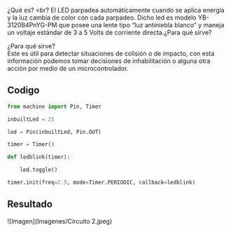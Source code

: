 ¿Qué es? <br?
El LED parpadea automáticamente cuando se aplica energía y la luz cambia de color con cada parpadeo. Dicho led es modelo  YB-3120B4PnYG-PM que posee una lente tipo “luz antiniebla blanco” y maneja un voltaje estándar de 3 a 5 Volts de corriente directa.¿Para qué sirve?

¿Para qué sirve? <br>
Este es útil para detectar situaciones de colisión o de impacto, con esta información podemos tomar decisiones de inhabilitación o alguna otra acción por medio de un microcontrolador.


## Codigo

```python
from machine import Pin, Timer

inbuiltLed = 25

led = Pin(inbuiltLed, Pin.OUT)

timer = Timer()

def ledblink(timer):

    led.toggle()

timer.init(freq=2.5, mode=Timer.PERIODIC, callback=ledblink)
```

## Resultado
![Imagen](Imagenes/Circuito 2.jpeg)
